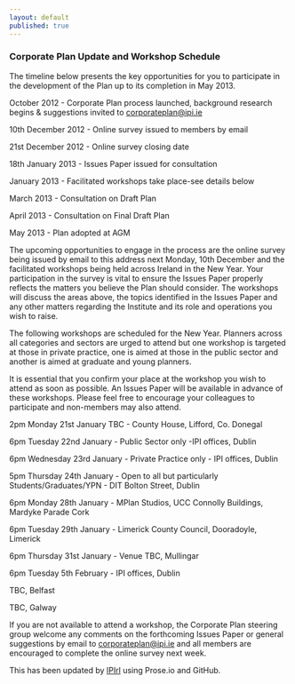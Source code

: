 ```yaml
---
layout: default
published: true
---
```


### Corporate Plan Update and Workshop Schedule

The timeline below presents the key opportunities for you to participate in the development of the Plan up to its completion in May 2013. 
 
October 2012 - Corporate Plan process launched, background research begins & suggestions invited to corporateplan@ipi.ie

10th December 2012	- Online survey issued to members by email

21st December 2012 - Online survey closing date

18th January 2013 - Issues Paper issued for consultation

January 2013 - Facilitated workshops take place-see details below

March 2013 - Consultation on Draft Plan

April 2013 - Consultation on Final Draft Plan

May 2013 - Plan adopted at AGM
 
The upcoming opportunities to engage in the process are the online survey being issued by email to this address next Monday, 10th December and the facilitated  workshops being held across Ireland in the New Year. Your participation in the survey is vital to ensure the Issues Paper properly reflects the matters you believe the Plan should consider. The workshops will discuss the areas above, the topics identified in the Issues Paper and any other matters regarding the Institute and its role and operations you wish to raise.
 
The following workshops are scheduled for the New Year. Planners across all categories and sectors are urged to attend but one workshop is targeted at those in private practice, one is aimed at those in the public sector and another is aimed at graduate and young planners.

It is essential that you confirm your place at the workshop you wish to attend as soon as possible. An Issues Paper will be available in advance of these workshops. Please feel free to encourage your colleagues to participate and non-members may also attend.
 
2pm Monday 21st January TBC - County House, Lifford, Co. Donegal	

6pm Tuesday 22nd January - Public Sector only -IPI offices, Dublin

6pm Wednesday 23rd January - Private Practice only - IPI offices, Dublin		

5pm Thursday 24th January - Open to all but particularly Students/Graduates/YPN	- DIT Bolton Street, Dublin	

6pm Monday 28th January	- MPlan Studios, UCC Connolly Buildings, Mardyke Parade Cork 	

6pm Tuesday 29th January - Limerick County Council, Dooradoyle, Limerick		

6pm Thursday 31st January - Venue TBC, Mullingar	

6pm Tuesday 5th February - IPI offices, Dublin

TBC, Belfast	

TBC, Galway	
 
If you are not available to attend a workshop, the Corporate Plan steering group welcome any comments on the forthcoming Issues Paper or general suggestions by email to corporateplan@ipi.ie and all members are encouraged to complete the online survey next week.  

This has been updated by [IPIrl](http://github.com/IPIrl) using Prose.io and GitHub.

